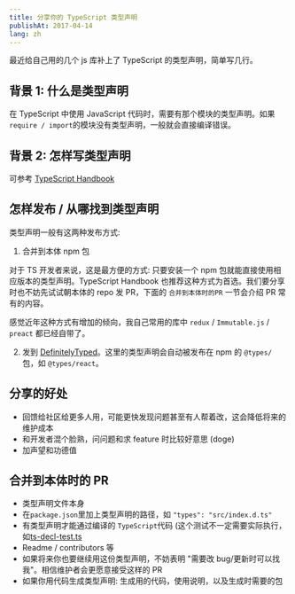 ```yaml
---
title: 分享你的 TypeScript 类型声明
publishAt: 2017-04-14
lang: zh
---
```


最近给自己用的几个 js 库补上了 TypeScript 的类型声明，简单写几行。

## 背景 1: 什么是类型声明

在 TypeScript 中使用 JavaScript 代码时，需要有那个模块的类型声明。如果 `require / import`的模块没有类型声明，一般就会直接编译错误。

## 背景 2: 怎样写类型声明

可参考 [TypeScript Handbook](https://www.typescriptlang.org/docs/handbook/declaration-files/introduction.html)

## 怎样发布 / 从哪找到类型声明

类型声明一般有这两种发布方式:

1. 合并到本体 npm 包

对于 TS 开发者来说，这是最方便的方式: 只要安装一个 npm 包就能直接使用相应版本的类型声明。TypeScript Handbook 也推荐这种方式为首选。我们要分享时也不妨先试试朝本体的 repo 发 PR，下面的 `合并到本体时的PR` 一节会介绍 PR 常有的内容。

感觉近年这种方式有增加的倾向，我自己常用的库中 `redux` / `Immutable.js` / `preact` 都已经自带了。

2. 发到 [DefinitelyTyped](https://github.com/DefinitelyTyped/DefinitelyTyped/)。这里的类型声明会自动被发布在 npm 的 `@types/` 包，如 `@types/react`。

## 分享的好处

- 回馈给社区给更多人用，可能更快发现问题甚至有人帮着改，这会降低将来的维护成本
- 和开发者混个脸熟，问问题和求 feature 时比较好意思 (doge)
- 加声望和功德值

## 合并到本体时的 PR

- 类型声明文件本身
- 在`package.json`里加上类型声明的路径，如 `"types": "src/index.d.ts"`
- 有类型声明才能通过编译的 `TypeScript`代码 (这个测试不一定需要实际执行，如[ts-decl-test.ts](https://github.com/jokester/node-libtidy/blob/5806f74ed1d801b3ee6c860b7d05c6dd37c24376/test/ts-decl-test.ts#L32)
- Readme / contributors 等
- 如果将来你也要继续用这份类型声明，不妨表明 "需要改 bug/更新时可以找我"。相信维护者会更愿意接受这样的 PR
- 如果你用代码生成类型声明: 生成用的代码，使用说明，以及生成时需要的包
